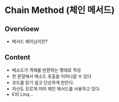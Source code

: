 # Chain Method (체인 메서드)

## Overvioew
   - 메서드 체이닝이란?
   
## Content
- 메소드가 객체를 반환하는 형태로 작성
- 한 문장에서 메소드 호출을 이어나갈 수 있다
- 코드를 읽기 쉽고 단순하게 만든다.
- 자신도 모르게 이미 체인 메서드를 사용하고 있다. 
- EX) Linq...
